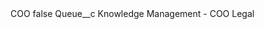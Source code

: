<?xml version="1.0" encoding="UTF-8"?>
<CustomMetadata xmlns="http://soap.sforce.com/2006/04/metadata" xmlns:xsi="http://www.w3.org/2001/XMLSchema-instance" xmlns:xsd="http://www.w3.org/2001/XMLSchema">
    <label>COO</label>
    <protected>false</protected>
    <values>
        <field>Queue__c</field>
        <value xsi:type="xsd:string">Knowledge Management - COO Legal</value>
    </values>
</CustomMetadata>
